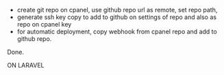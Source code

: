 - create git repo on cpanel, use github repo url as remote, set repo path, 
- generate ssh key copy to add to github on settings of repo and also as repo on cpanel key
- for automatic deployment, copy webhook from cpanel repo and add to github repo.


Done.


ON LARAVEL